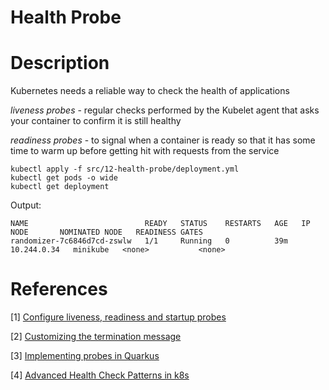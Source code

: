 # Health Probe

# Description

Kubernetes needs a reliable way to check the health of applications

_liveness probes_ - regular checks performed by the Kubelet agent that asks your container to confirm it is still healthy

_readiness probes_ - to signal when a container is ready so that it has some time to warm up before getting hit with requests from the service

```shell
kubectl apply -f src/12-health-probe/deployment.yml
kubectl get pods -o wide
kubectl get deployment
```

Output:

```shell
NAME                          READY   STATUS    RESTARTS   AGE   IP            NODE       NOMINATED NODE   READINESS GATES
randomizer-7c6846d7cd-zswlw   1/1     Running   0          39m   10.244.0.34   minikube   <none>           <none>
```

# References

[1] [Configure liveness, readiness and startup probes](https://kubernetes.io/docs/tasks/configure-pod-container/configure-liveness-readiness-startup-probes/)

[2] [Customizing the termination message](https://kubernetes.io/docs/tasks/debug/debug-application/determine-reason-pod-failure/#customizing-the-termination-message)

[3] [Implementing probes in Quarkus](https://quarkus.io/guides/smallrye-health)

[4] [Advanced Health Check Patterns in k8s](https://ahmet.im/blog/advanced-kubernetes-health-checks/)